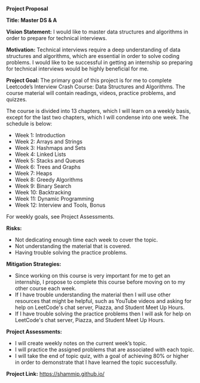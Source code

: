 **Project Proposal** 

**Title: Master DS & A**

**Vision Statement:** I would like to master data structures and algorithms in order to prepare for technical interviews.

**Motivation:** Technical interviews require a deep understanding of data structures and algorithms, which are essential in order to solve coding problems. I would like to be successful in getting an internship so preparing for technical interviews would be highly beneficial for me.

**Project Goal:** The primary goal of this project is for me to complete Leetcode’s Interview Crash Course: Data Structures and Algorithms. The course material will contain readings, videos, practice problems, and quizzes.

The course is divided into 13 chapters, which I will learn on a weekly basis, except for the last two chapters, which I will condense into one week. The schedule is below:

* Week 1: Introduction
* Week 2: Arrays and Strings
* Week 3: Hashmaps and Sets
* Week 4: Linked Lists
* Week 5: Stacks and Queues
* Week 6: Trees and Graphs
* Week 7: Heaps
* Week 8: Greedy Algorithms
* Week 9: Binary Search
* Week 10: Backtracking
* Week 11: Dynamic Programming
* Week 12: Interview and Tools, Bonus

For weekly goals, see Project Assessments. 

**Risks:**
* Not dedicating enough time each week to cover the topic.
* Not understanding the material that is covered.
* Having trouble solving the practice problems.

**Mitigation Strategies:**
* Since working on this course is very important for me to get an internship, I propose to complete this course before moving on to my other course each week.
* If I have trouble understanding the material then I will use other resources that might be helpful, such as YouTube videos and asking for help on LeetCode's chat server, Piazza, and Student Meet Up Hours. 
* If I have trouble solving the practice problems then I will ask for help on LeetCode's chat server, Piazza, and Student Meet Up Hours.

**Project Assessments:**
* I will create weekly notes on the current week’s topic.
* I will practice the assigned problems that are associated with each topic.
* I will take the end of topic quiz, with a goal of achieving 80% or higher in order to demonstrate that I have learned the topic successfully.

**Project Link:** https://shammip.github.io/
